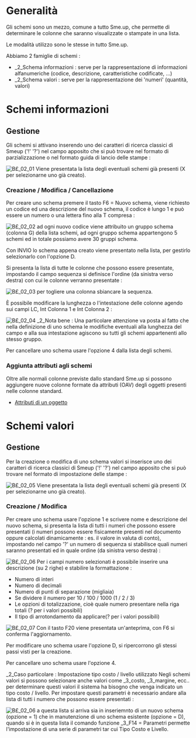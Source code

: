 # Generalità
Gli schemi sono un mezzo, comune a tutto Sme.up, che permette di determinare le colonne che saranno visualizzate o stampate in una lista.

Le modalità utilizzo sono le stesse in tutto Sme.up.

Abbiamo 2 famiglie di schemi : 

- _2_Schema informazioni :  serve per la rappresentazione di informazioni alfanumeriche (codice, descrizione, caratteristiche codificate, ...)
- _2_Schema valori :  serve per la rappresentazione dei 'numeri' (quantità, valori)


# Schemi informazioni
## Gestione
Gli schemi si attivano inserendo uno dei caratteri di ricerca classici di Smeup ('!' '?') nel campo apposito che si può trovare nel formato di parzializzazione o nel formato guida di lancio delle stampe : 

![B£_02_01](http://doc.smeup.com/immagini/MBDOC_OPE-B£_SCH/BX_02_01.png)
Viene presentata la lista degli eventuali schemi già presenti (X per selezionarne uno già creato).

### Creazione / Modifica / Cancellazione
Per creare uno schema premere il tasto F6 = Nuovo schema, viene richiesto un codice ed una descrizione del nuovo schema, il codice è lungo 1 e può essere un numero o una lettera fino alla T compresa : 

![B£_02_02](http://doc.smeup.com/immagini/MBDOC_OPE-B£_SCH/BX_02_02.png)
ad ogni nuovo codice viene attribuito un gruppo schema (colonna G) della lista schemi, ad ogni gruppo schema appartengono 5 schemi ed in totale possiamo avere 30 gruppi schema.

Con INVIO lo schema appena creato viene presentato nella lista, per gestirlo selezionarlo con l'opzione D.

Si presenta la lista di tutte le colonne che possono essere presentate, impostando il campo sequenza si definisce l'ordine (da sinistra verso destra) con cui le colonne verranno presentate : 

![B£_02_03](http://doc.smeup.com/immagini/MBDOC_OPE-B£_SCH/BX_02_03.png)
per togliere una colonna sbiancare la sequenza.

È possibile modificare la lunghezza o l'intestazione delle colonne agendo sui campi LC, Int Colonna 1 e Int Colonna 2 : 

![B£_02_04](http://doc.smeup.com/immagini/MBDOC_OPE-B£_SCH/BX_02_04.png)
_2_Nota bene :  Una particolare attenzione va posta al fatto che nella definizione di uno schema le modifiche eventuali alla lunghezza del campo e alla sua intestazione agiscono su tutti gli schemi appartenenti allo stesso gruppo.

Per cancellare uno schema usare l'opzione 4 dalla lista degli schemi.

### Aggiunta attributi agli schemi
Oltre alle normali colonne previste dallo standard Sme.up si possono aggiungere nuove colonne formate da attributi (OAV) degli oggetti presenti nelle colonne standard.
- [Attributi di un oggetto](Sorgenti/DOC_OPE/TA/B£AMO/B£_OAV)

# Schemi valori
## Gestione
Per la creazione o modifica di uno schema valori si inserisce uno dei caratteri di ricerca classici di Smeup ('!' '?') nel campo apposito che si può trovare nel formato di impostazione delle stampe : 

![B£_02_05](http://doc.smeup.com/immagini/MBDOC_OPE-B£_SCH/BX_02_05.png)
Viene presentata la lista degli eventuali schemi già presenti (X per selezionarne uno già creato).

### Creazione / Modifica
Per creare uno schema usare l'opzione 1 e scrivere nome e descrizione del nuovo schema, si presenta la lista di tutti i numeri che possono essere presentati (i numeri possono essere fisicamente presenti nel documento oppure calcolati dinamicamente :  es. il valore in valuta di conto), impostando nel campo '?' un numero di sequenza si stabilisce quali numeri saranno presentati ed in quale ordine (da sinistra verso destra) : 

![B£_02_06](http://doc.smeup.com/immagini/MBDOC_OPE-B£_SCH/BX_02_06.png)
Per i campi numero selezionati è possibile inserire una descrizione (su 2 righe) e stabilire la formattazione : 

- Numero di interi
- Numero di decimali
- Numero di punti di separazione (migliaia)
- Se dividere il numero per 10 / 100 / 1000 (1 / 2 / 3)
- Le opzioni di totalizzazione, cioè quale numero presentare nella riga totali (? per i valori possibili)
- Il tipo di arrotondamento da applicare(? per i valori possibili)


![B£_02_07](http://doc.smeup.com/immagini/MBDOC_OPE-B£_SCH/BX_02_07.png)
Con il tasto F20 viene presentata un'anteprima, con F6 si conferma l'aggiornamento.

Per modificare uno schema usare l'opzione D, si ripercorrono gli stessi passi visti per la creazione.

Per cancellare uno schema usare l'opzione 4.

_2_Caso particolare :  Impostazione tipo costo / livello utilizzato
Negli schemi valori si possono selezionare anche valori come _3_costo, _3_margine, ecc.. per determinare questi valori il sistema ha bisogno che venga indicato un tipo costo / livello.
Per impostare questi parametri è necessario andare alla lista di tutti i numero che possono essere presentati : 

![B£_02_06](http://doc.smeup.com/immagini/MBDOC_OPE-B£_SCH/BX_02_06.png)
a questa lista si arriva sia in inseriemnto di un nuovo schema (opzione = 1) che in manutenzione di uno schema esistente (opzione = D), quando si è in questa lista il comando funzione _3_F14 = Parametri permette l'impostazione di una serie di parametri tar cui Tipo Costo e Livello.
